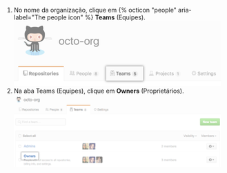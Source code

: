 1. No nome da organização, clique em {% octicon "people" aria-label="The people icon" %} **Teams** (Equipes). ![Guia equipes](/assets/images/help/organizations/organization-teams-tab.png)
1. Na aba Teams (Equipes), clique em **Owners** (Proprietários). ![Equipe de proprietários selecionada](/assets/images/help/teams/owners-team.png)
